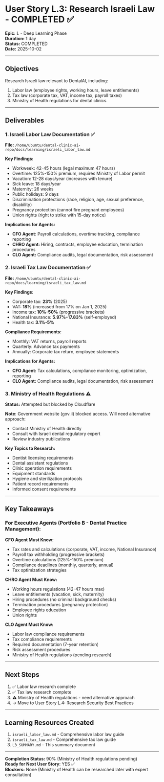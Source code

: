 # User Story L.3: Research Israeli Law - COMPLETED ✅

**Epic:** L - Deep Learning Phase  
**Duration:** 1 day  
**Status:** COMPLETED  
**Date:** 2025-10-02

---

## Objectives

Research Israeli law relevant to DentalAI, including:
1. Labor law (employee rights, working hours, leave entitlements)
2. Tax law (corporate tax, VAT, income tax, payroll taxes)
3. Ministry of Health regulations for dental clinics

---

## Deliverables

### 1. Israeli Labor Law Documentation ✅
**File:** `/home/ubuntu/dental-clinic-ai-repo/docs/learning/israeli_labor_law.md`

**Key Findings:**
- Workweek: 42-45 hours (legal maximum 47 hours)
- Overtime: 125%-150% premium, requires Ministry of Labor permit
- Vacation: 12-28 days/year (increases with tenure)
- Sick leave: 18 days/year
- Maternity: 26 weeks
- Public holidays: 9 days
- Discrimination protections (race, religion, age, sexual preference, disability)
- Pregnancy protection (cannot fire pregnant employees)
- Union rights (right to strike with 15-day notice)

**Implications for Agents:**
- **CFO Agent:** Payroll calculations, overtime tracking, compliance reporting
- **CHRO Agent:** Hiring, contracts, employee education, termination procedures
- **CLO Agent:** Compliance audits, legal documentation, risk assessment

### 2. Israeli Tax Law Documentation ✅
**File:** `/home/ubuntu/dental-clinic-ai-repo/docs/learning/israeli_tax_law.md`

**Key Findings:**
- Corporate tax: **23%** (2025)
- VAT: **18%** (increased from 17% on Jan 1, 2025)
- Income tax: **10%-50%** (progressive brackets)
- National Insurance: **5.97%-17.83%** (self-employed)
- Health tax: **3.1%-5%**

**Compliance Requirements:**
- Monthly: VAT returns, payroll reports
- Quarterly: Advance tax payments
- Annually: Corporate tax return, employee statements

**Implications for Agents:**
- **CFO Agent:** Tax calculations, compliance monitoring, optimization, reporting
- **CLO Agent:** Compliance audits, legal documentation, risk assessment

### 3. Ministry of Health Regulations ⚠️
**Status:** Attempted but blocked by Cloudflare

**Note:** Government website (gov.il) blocked access. Will need alternative approach:
- Contact Ministry of Health directly
- Consult with Israeli dental regulatory expert
- Review industry publications

**Key Topics to Research:**
- Dentist licensing requirements
- Dental assistant regulations
- Clinic operation requirements
- Equipment standards
- Hygiene and sterilization protocols
- Patient record requirements
- Informed consent requirements

---

## Key Takeaways

### For Executive Agents (Portfolio B - Dental Practice Management):

**CFO Agent Must Know:**
- Tax rates and calculations (corporate, VAT, income, National Insurance)
- Payroll tax withholding (progressive brackets)
- Overtime calculations (125%-150% premium)
- Compliance deadlines (monthly, quarterly, annual)
- Tax optimization strategies

**CHRO Agent Must Know:**
- Working hours regulations (42-47 hours max)
- Leave entitlements (vacation, sick, maternity)
- Hiring procedures (no criminal background checks)
- Termination procedures (pregnancy protection)
- Employee rights education
- Union rights

**CLO Agent Must Know:**
- Labor law compliance requirements
- Tax compliance requirements
- Required documentation (7-year retention)
- Risk assessment procedures
- Ministry of Health regulations (pending research)

---

## Next Steps

1. ✅ Labor law research complete
2. ✅ Tax law research complete
3. ⚠️ Ministry of Health regulations - need alternative approach
4. → Move to User Story L.4: Research Security Best Practices

---

## Learning Resources Created

1. `israeli_labor_law.md` - Comprehensive labor law guide
2. `israeli_tax_law.md` - Comprehensive tax law guide
3. `L3_SUMMARY.md` - This summary document

---

**Completion Status:** 90% (Ministry of Health regulations pending)  
**Ready for Next User Story:** YES ✅  
**Blockers:** None (Ministry of Health can be researched later with expert consultation)
